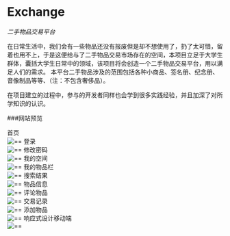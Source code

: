 # Exchange
*二手物品交易平台*

在日常生活中，我们会有一些物品还没有报废但是却不想使用了，扔了太可惜，留着也用不上，于是这便给与了二手物品交易市场存在的空间，本项目立足于大学生群体，囊括大学生日常中的领域，该项目将会创造一个二手物品交易平台，用以满足人们的需求。
本平台二手物品涉及的范围包括各种小商品、签名册、纪念册、音像制品等等、（注：不包含奢侈品）。

在项目建立的过程中，参与的开发者同样也会学到很多实践经验，并且加深了对所学知识的认识。



###网站预览  

首页  
![==](preview/index.png)
登录  
![==](preview/Login.png)
修改密码  
![==](preview/ChangePassword.png)
我的空间  
![==](preview/MySpace.png)
我的物品栏  
![==](preview/MyItem.png)
搜索结果    
![==](preview/SearchResult.png)
物品信息  
![==](preview/ItemInfo.png)
评论物品  
![==](preview/Comment.png)
交易记录  
![==](preview/Deallist.png)
添加物品  
![==](preview/AddItem.png)
响应式设计移动端  
![==](preview/mobile.png)